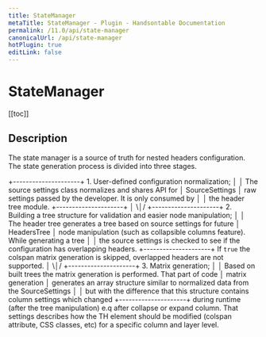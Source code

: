 ```yaml
---
title: StateManager
metaTitle: StateManager - Plugin - Handsontable Documentation
permalink: /11.0/api/state-manager
canonicalUrl: /api/state-manager
hotPlugin: true
editLink: false
---
```


# StateManager

[[toc]]

## Description

The state manager is a source of truth for nested headers configuration.
The state generation process is divided into three stages.

  +---------------------+  1. User-defined configuration normalization;
  │                     │  The source settings class normalizes and shares API for
  │   SourceSettings    │  raw settings passed by the developer. It is only consumed by
  │                     │  the header tree module.
  +---------------------+
            │
           \│/
  +---------------------+  2. Building a tree structure for validation and easier node manipulation;
  │                     │  The header tree generates a tree based on source settings for future
  │     HeadersTree     │  node manipulation (such as collapsible columns feature). While generating a tree
  │                     │  the source settings is checked to see if the configuration has overlapping headers.
  +---------------------+  If `true` the colspan matrix generation is skipped, overlapped headers are not supported.
            │
           \│/
  +---------------------+  3. Matrix generation;
  │                     │  Based on built trees the matrix generation is performed. That part of code
  │  matrix generation  │  generates an array structure similar to normalized data from the SourceSettings
  │                     │  but with the difference that this structure contains column settings which changed
  +---------------------+  during runtime (after the tree manipulation) e.q after collapse or expand column.
                           That settings describes how the TH element should be modified (colspan attribute,
                           CSS classes, etc) for a specific column and layer level.



